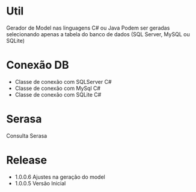 # Util
Gerador de Model nas linguagens C# ou Java
Podem ser geradas selecionando apenas a tabela do banco de dados (SQL Server, MySQL ou SQLite)

# Conexão DB
* Classe de conexão com SQLServer C#
* Classe de conexão com MySql C#
* Classe de conexão com SQLite C#

# Serasa
Consulta Serasa

# Release
* 1.0.0.6
Ajustes na geração do model
* 1.0.0.5
Versão Inicial
